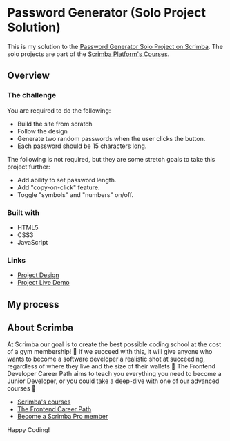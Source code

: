 # Password Generator (Solo Project Solution)

This is my solution to the [Password Generator Solo Project on Scrimba](https://scrimba.com/learn/learnjavascript/solo-project-password-generator-cR9B46Sg). The solo projects are part of the [Scrimba Platform's Courses](https://scrimba.com/allcourses).

## Overview

### The challenge

You are required to do the following:

- Build the site from scratch
- Follow the design
- Generate two random passwords when the user clicks the button.
- Each password should be 15 characters long.

The following is not required, but they are some stretch goals to take this project further:

- Add ability to set password length.
- Add "copy-on-click" feature.
- Toggle "symbols" and "numbers" on/off.

### Built with

- HTML5
- CSS3
- JavaScript

### Links

- [Project Design](<https://www.figma.com/file/NEj9JDycMjF3XKXq7swoc9/Random-Password-Generator-(New-version)?node-id=0%3A1>)
- [Project Live Demo](https://scrimba.com/scrim/cwGyNMfd)

## My process

## About Scrimba

At Scrimba our goal is to create the best possible coding school at the cost of a gym membership! 💜
If we succeed with this, it will give anyone who wants to become a software developer a realistic shot at succeeding, regardless of where they live and the size of their wallets 🎉
The Frontend Developer Career Path aims to teach you everything you need to become a Junior Developer, or you could take a deep-dive with one of our advanced courses 🚀

- [Scrimba's courses](https://scrimba.com/allcourses)
- [The Frontend Career Path](https://scrimba.com/learn/frontend)
- [Become a Scrimba Pro member](https://scrimba.com/pricing)

Happy Coding!
